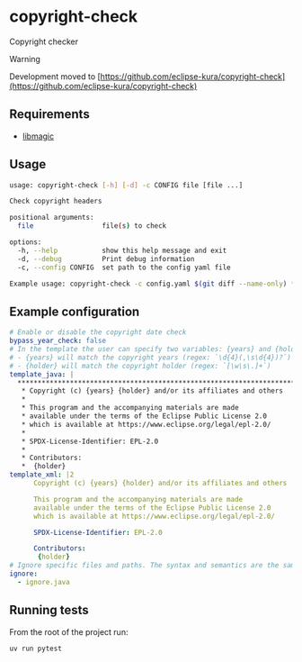 # copyright-check
Copyright checker

> [!WARNING]
> Development moved to [https://github.com/eclipse-kura/copyright-check](https://github.com/eclipse-kura/copyright-check)

## Requirements

- [libmagic](https://pypi.org/project/python-magic/)

## Usage

```bash
usage: copyright-check [-h] [-d] -c CONFIG file [file ...]

Check copyright headers

positional arguments:
  file                 file(s) to check

options:
  -h, --help           show this help message and exit
  -d, --debug          Print debug information
  -c, --config CONFIG  set path to the config yaml file

Example usage: copyright-check -c config.yaml $(git diff --name-only) **/*.java
```

## Example configuration

```yaml
# Enable or disable the copyright date check
bypass_year_check: false
# In the template the user can specify two variables: {years} and {holder}
# - {years} will match the copyright years (regex: `\d{4}(,\s\d{4})?`)
# - {holder} will match the copyright holder (regex: `[\w\s\.]+`)
template_java: |
  ******************************************************************************
   * Copyright (c) {years} {holder} and/or its affiliates and others
   *
   * This program and the accompanying materials are made
   * available under the terms of the Eclipse Public License 2.0
   * which is available at https://www.eclipse.org/legal/epl-2.0/
   *
   * SPDX-License-Identifier: EPL-2.0
   *
   * Contributors:
   *  {holder}
template_xml: |2
      Copyright (c) {years} {holder} and/or its affiliates and others

      This program and the accompanying materials are made
      available under the terms of the Eclipse Public License 2.0
      which is available at https://www.eclipse.org/legal/epl-2.0/

      SPDX-License-Identifier: EPL-2.0

      Contributors:
       {holder}
# Ignore specific files and paths. The syntax and semantics are the same as in the .gitignore file.
ignore:
  - ignore.java
```

## Running tests

From the root of the project run:

```bash
uv run pytest
```
